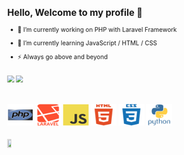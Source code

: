 ## Hello, Welcome to my profile 👋

- 🔭 I’m currently working on PHP with Laravel Framework

- 🌱 I’m currently learning JavaScript / HTML / CSS

- ⚡ Always go above and beyond

##

<div>
  <img height="180em" src="https://github-readme-stats.vercel.app/api?username=felipeazvdo&hide_border=true&show_icons=true&theme=chartreuse-dark&include_all_commits=true&count_private=true"/>
  <img height="180em" src="https://github-readme-stats.vercel.app/api/top-langs/?username=felipeazvdo&hide_border=true&layout=compact&langs_count=16&theme=chartreuse-dark"/>
</div>

##

<div style="display: inline_block"><br>
  <img align="center" alt="Felipe-PHP" height="50" width="60" src="https://raw.githubusercontent.com/devicons/devicon/master/icons/php/php-original.svg">
  <img align="center" alt="Felipe-Laravel" height="50" width="60" src="https://raw.githubusercontent.com/devicons/devicon/master/icons/laravel/laravel-plain-wordmark.svg">
  <img align="center" alt="Felipe-JS" height="50" width="60" src="https://raw.githubusercontent.com/devicons/devicon/master/icons/javascript/javascript-original.svg">
  <img align="center" alt="Felipe-HTML" height="50" width="60" src="https://raw.githubusercontent.com/devicons/devicon/master/icons/html5/html5-plain-wordmark.svg">
  <img align="center" alt="Felipe-CSS" height="50" width="60" src="https://raw.githubusercontent.com/devicons/devicon/master/icons/css3/css3-plain-wordmark.svg">
  <img align="center" alt="Felipe-Python" height="50" width="60" src="https://raw.githubusercontent.com/devicons/devicon/master/icons/python/python-original-wordmark.svg">
</div>

##

<div>
   <a href="https://www.linkedin.com/in/felipe-azevedo-a88119238/" target="_blank"> <img align="middle" height="20%" width="13%" src="https://img.shields.io/badge/-LinkedIn-%230077B5?style=for-the-badge&logo=linkedin&logoColor=white" target="_blank"> </a>
</div>

##
